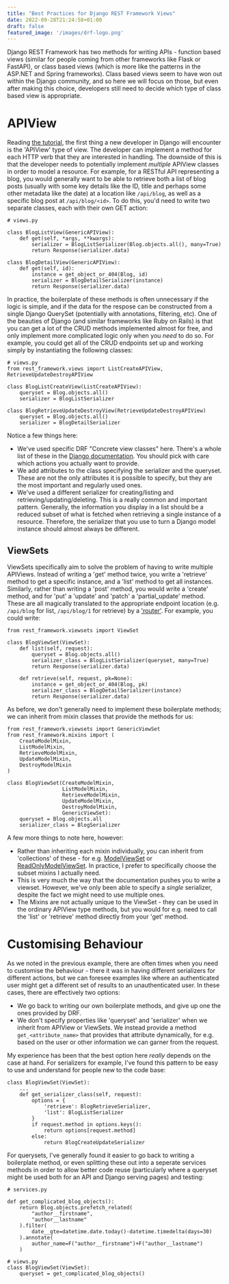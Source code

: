 ```yaml
---
title: "Best Practices for Django REST Framework Views"
date: 2022-09-28T21:24:58+01:00
draft: false
featured_image: '/images/drf-logo.png'
---
```


Django REST Framework has two methods for writing APIs - function based views (similar for people coming from other frameworks like Flask or FastAPI), or class based views (which is more like the patterns in the ASP.NET and Spring frameworks). Class based views seem to have won out within the Django community, and so here we will focus on those, but even after making this choice, developers still need to decide which type of class based view is appropriate. 

# APIView

Reading [the tutorial](https://www.django-rest-framework.org/tutorial/3-class-based-views/), the first thing a new developer in Django will encounter is the 'APIView' type of view. The developer can implement a method for each HTTP verb that they are interested in handling. The downside of this is that the developer needs to potentially implement *multiple* APIView classes in order to model a resource. For example, for a RESTful API representing a blog, you would generally want to be able to retrieve both a list of blog posts (usually with some key details like the ID, title and perhaps some other metadata like the date) at a location like `/api/blog`, as well as a specific blog post at `/api/blog/<id>`. To do this, you'd need to write two separate classes, each with their own GET action:
```python3
# views.py

class BlogListView(GenericAPIView):
    def get(self, *args, **kwargs):
        serializer = BlogListSerializer(Blog.objects.all(), many=True)
        return Response(serializer.data)

class BlogDetailView(GenericAPIView):
    def get(self, id):
        instance = get_object_or_404(Blog, id)
        serializer = BlogDetailSerializer(instance)
        return Response(serializer.data)
```

In practice, the boilerplate of these methods is often unnecessary if the logic is simple, and if the data for the respose can be constructed from a single Django QuerySet (potentially with annotations, filtering, etc). One of the beauties of Django (and similar frameworks like Ruby on Rails) is that you can get a lot of the CRUD methods implemented almost for free, and only implement more complicated logic only when you *need* to do so. For example, you could get all of the CRUD endpoints set up and working simply by instantiating the following classes:

```python3
# views.py
from rest_framework.views import ListCreateAPIView, RetrieveUpdateDestroyAPIView

class BlogListCreateView(ListCreateAPIView):
    queryset = Blog.objects.all()
    serializer = BlogListSerializer

class BlogRetrieveUpdateDestroyView(RetrieveUpdateDestroyAPIView)
    queryset = Blog.objects.all()
    serializer = BlogDetailSerializer
```

Notice a few things here:
* We've used specific DRF "Concrete view classes" here. There's a whole list of these in the [Django documentation](https://www.django-rest-framework.org/api-guide/generic-views/#concrete-view-classes). You should pick with care which actions you actually want to provide.
* We add attributes to the class specifying the serializer and the queryset. These are not the only attributes it is possible to specify, but they are the most important and regularly used ones.
* We've used a different serializer for creating/listing and retrieving/updating/deleting. This is a really common and important pattern. Generally, the information you display in a list should be a reduced subset of what is fetched when retrieving a single instance of a resource. Therefore, the serializer that you use to turn a Django model instance should almost always be different.

## ViewSets

ViewSets specifically aim to solve the problem of having to write multiple APIViews. Instead of writing a 'get' method twice, you write a 'retrieve' method to get a specific instance, and a 'list' method to get all instances. Similarly, rather than writing a 'post' method, you would write a 'create' method, and for 'put' a 'update' and 'patch' a 'partial_update' method. These are all magically translated to the appropriate endpoint location (e.g. `/api/blog` for list, `/api/blog/1` for retrieve) by a ['router'](https://www.django-rest-framework.org/api-guide/routers/). For example, you could write:

```python3
from rest_framework.viewsets import ViewSet

class BlogViewSet(ViewSet):
    def list(self, request):
        queryset = Blog.objects.all()
        serializer_class = BlogListSerializer(queryset, many=True)
        return Response(serializer.data)

    def retrieve(self, request, pk=None):
        instance = get_object_or_404(Blog, pk)
        serializer_class = BlogDetailSerializer(instance)
        return Response(serializer.data)
```

As before, we don't generally need to implement these boilerplate methods; we can inherit from mixin classes that provide the methods for us:

```python3
from rest_framework.viewsets import GenericViewSet
from rest_framework.mixins import (
    CreateModelMixin,
    ListModelMixin,
    RetrieveModelMixin,
    UpdateModelMixin,
    DestroyModelMixin
)

class BlogViewSet(CreateModelMixin,
                  ListModelMixin,
                  RetrieveModelMixin,
                  UpdateModelMixin,
                  DestroyModelMixin,
                  GenericViewSet):
    queryset = Blog.objects.all
    serializer_class = BlogSerializer
```

A few more things to note here, however:
* Rather than inheriting each mixin individually, you can inherit from 'collections' of these - for e.g. [ModelViewSet](https://www.django-rest-framework.org/api-guide/viewsets/#modelviewset) or [ReadOnlyModelViewSet](https://www.django-rest-framework.org/api-guide/viewsets/#readonlymodelviewset). In practice, I prefer to specifically choose the subset mixins I actually need.
* This is very much the way that the documentation pushes you to write a viewset. However, we've only been able to specify a *single* serializer, despite the fact we might need to use multiple ones.
* The Mixins are not actually unique to the ViewSet - they can be used in the ordinary APIView type methods, but you would for e.g. need to call the 'list' or 'retrieve' method directly from your 'get' method.

# Customising Behaviour

As we noted in the previous example, there are often times when you need to customise the behaviour - there it was in having different serializers for different actions, but we can foresee examples like where an authenticated user might get a different set of results to an unauthenticated user. In these cases, there are effectively two options:
* We go back to writing our own boilerplate methods, and give up one the ones provided by DRF.
* We don't specify properties like 'queryset' and 'serializer' when we inherit from APIView or ViewSets. We instead provide a method `get_<attribute_name>` that provides that attribute dynamically, for e.g. based on the user or other information we can garner from the request.

My experience has been that the best option here *really* depends on the case at hand. For serializers for example, I've found this pattern to be easy to use and understand for people new to the code base:

```python3
class BlogViewSet(ViewSet):
    ... 
    def get_serializer_class(self, request):
        options = {
            'retrieve': BlogRetrieveSerializer,
            'list': BlogListSerializer
        }
        if request.method in options.keys():
            return options[request.method]
        else:
            return BlogCreateUpdateSerializer
```

For querysets, I've generally found it easier to go back to writing a boilerplate method, or even splitting these out into a seperate services methods in order to allow better code reuse (particularly where a queryset might be used both for an API and Django serving pages) and testing:

```python3
# services.py

def get_complicated_blog_objects():
    return Blog.objects.prefetch_related(
        "author__firstname",
        "author__lastname"
    ).filter(
        date__gte=datetime.date.today()-datetime.timedelta(days=30)
    ).annotate(
        author_name=F("author__firstname")+F("author__lastname")
    )

# views.py
class BlogViewSet(ViewSet):
    queryset = get_complicated_blog_objects()
```
 
